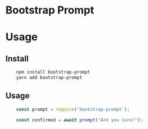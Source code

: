 # Bootstrap Prompt

# Usage

## Install

```bash
    npm install bootstrap-prompt
    yarn add bootstrap-prompt
```

## Usage

```js
    const prompt = require('bootstrap-prompt');

    const confirmed = await prompt('Are you sure?');
```
